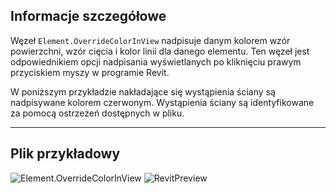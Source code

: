 ## Informacje szczegółowe
Węzeł `Element.OverrideColorInView` nadpisuje danym kolorem wzór powierzchni, wzór cięcia i kolor linii dla danego elementu. Ten węzeł jest odpowiednikiem opcji nadpisania wyświetlanych po kliknięciu prawym przyciskiem myszy w programie Revit.

W poniższym przykładzie nakładające się wystąpienia ściany są nadpisywane kolorem czerwonym. Wystąpienia ściany są identyfikowane za pomocą ostrzeżeń dostępnych w pliku.
___
## Plik przykładowy

![Element.OverrideColorInView](./Revit.Elements.Element.OverrideColorInView_img.jpg)
![RevitPreview](Revit.Elements.Element.OverrideColorInView_RevitPreview.png)
